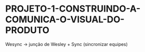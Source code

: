 # PROJETO-1-CONSTRUINDO-A-COMUNICA-O-VISUAL-DO-PRODUTO

Wesync → junção de Wesley + Sync (sincronizar equipes)
